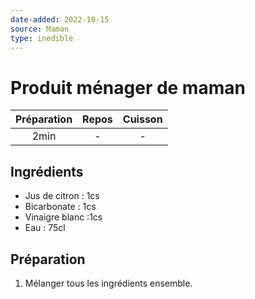 ```yaml
---
date-added: 2022-10-15
source: Maman
type: inedible
---
```


# Produit ménager de maman

| Préparation | Repos | Cuisson |
|:-----------:|:-----:|:-------:|
|    2min     |   -   |    -    |

## Ingrédients

- Jus de citron : 1cs
- Bicarbonate : 1cs
- Vinaigre blanc :1cs
- Eau : 75cl

## Préparation

1. Mélanger tous les ingrédients ensemble.
